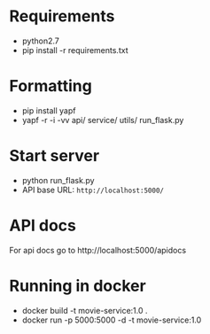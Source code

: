 # Requirements

* python2.7
* pip install -r requirements.txt

# Formatting

* pip install yapf
* yapf -r -i -vv api/ service/ utils/ run_flask.py

# Start server

* python run_flask.py
* API base URL: `http://localhost:5000/`

# API docs

For api docs go to http://localhost:5000/apidocs

# Running in docker

* docker build -t movie-service:1.0 .
* docker run -p 5000:5000 -d -t movie-service:1.0

